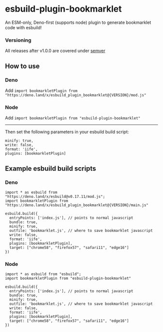 # esbuild-plugin-bookmarklet

An ESM-only, Deno-first (supports node) plugin to generate bookmarklet code with esbuild! 

### Versioning

All releases after v1.0.0 are covered under [semver](https://semver.org)

## How to use

### Deno
Add `import bookmarkletPlugin from "https://deno.land/x/esbuild_plugin_bookmarklet@{VERSION}/mod.js"`

### Node

Add `import bookmarkletPlugin from "esbuild-plugin-bookmarklet"`

---

Then set the following parameters in your esbuild build script:

```
minify: true,
write: false,
format: 'iife',
plugins: [bookmarkletPlugin]
```

## Example esbuild build scripts

### Deno
```
import * as esbuild from "https://deno.land/x/esbuild@v0.17.11/mod.js";
import bookmarkletPlugin from "https://deno.land/x/esbuild_plugin_bookmarklet@{VERSION}/main.js" 

esbuild.build({
  entryPoints: ['index.js'], // points to normal javascript
  bundle: true,
  minify: true,
  outfile: 'bookmarklet.js', // where to save bookmarklet javascript
  write: false,
  format: 'iife',
  plugins: [bookmarkletPlugin],
  target: ["chrome58", "firefox57", "safari11", "edge16"]
})
```

### Node

```
import * as esbuild from "esbuild";
import bookmarkletPlugin from "esbuild-plugin-bookmarklet" 

esbuild.build({
  entryPoints: ['index.js'], // points to normal javascript
  bundle: true,
  minify: true,
  outfile: 'bookmarklet.js', // where to save bookmarklet javascript
  write: false,
  format: 'iife',
  plugins: [bookmarkletPlugin],
  target: ["chrome58", "firefox57", "safari11", "edge16"]
})
```
